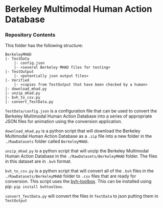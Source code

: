 # Berkeley Multimodal Human Action Database

### Repository Contents
This folder has the following structure:
````
BerkeleyMHAD
|- TestData
    |- config.json
    |- <several Berkeley MHAD files for testing>
|- TestOutput
    |- <potentially json output files>
|- Verified
    |- <copies from TestOutput that have been checked by a human>
|- download_mhad.py
|- unzip_mhad.py
|- bvh_to_csv.py
|- convert_TestData.py
````
`TestData/config.json` is a configuration file that can be used to convert the Berkeley Multimodal Human Action Database into a 
series of appropriate JSON files for animation using the conversion application.

`download_mhad.py` is a python script that will download the Berkeley Multimodal Human Action Database as a `.zip` file 
into a new folder in the `./RawDatasets` folder called `BerkeleyMHAD`.

`unzip_mhad.py` is a python script that will unzip the Berkeley Multimodal Human Action Database in the 
`./RawDatasets/BerkeleyMHAD` folder. The files in this dataset are in `.bvh` format.

`bvh_to_csv.py` is a python script that will convert all of the `.bvh` files in the `./RawDatasets/BerkeleyMHAD` folder 
to `.csv` files that are ready for conversion. This script uses the [bvh-toolbox](https://github.com/OlafHaag/bvh-toolbox). 
This can be installed using pip: `pip install bvhtoolbox`.

`convert_TestData.py` will convert the files in `TestData` to json putting them in `TestOutput`